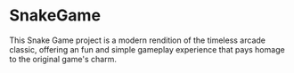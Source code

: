 # SnakeGame
This Snake Game project is a modern rendition of the timeless arcade classic, offering an fun and simple gameplay experience that pays homage to the original game's charm.
